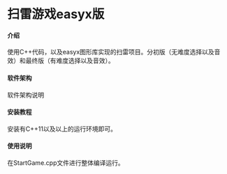 # 扫雷游戏easyx版

#### 介绍
使用C++代码，以及easyx图形库实现的扫雷项目。分初版（无难度选择以及音效）和最终版（有难度选择以及音效）。

#### 软件架构
软件架构说明


#### 安装教程

安装有C++11以及以上的运行环境即可。

#### 使用说明

在StartGame.cpp文件进行整体编译运行。

